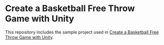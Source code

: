 Create a Basketball Free Throw Game with Unity
==============================================
This repository includes the sample project used in [Create a Basketball Free Throw Game with Unity](https://code.tutsplus.com/tutorials/create-a-basketball-free-throw-game-with-unity--cms-21203).

